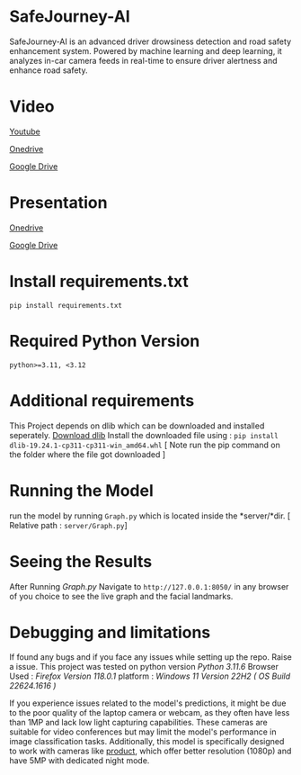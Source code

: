 # SafeJourney-AI
SafeJourney-AI is an advanced driver drowsiness detection and road safety enhancement system. Powered by machine learning and deep learning, it analyzes in-car camera feeds in real-time to ensure driver alertness and enhance road safety. 

# Video
[Youtube](https://youtu.be/5FKmXn9MTQQ)

[Onedrive](https://stdntpartners-my.sharepoint.com/:v:/g/personal/dinesh_kumar_studentambassadors_com/EdgEDcq6DdNBiScm3vcOGlEBgvH64OiAxXl7puXne-VC_w?nav=eyJyZWZlcnJhbEluZm8iOnsicmVmZXJyYWxBcHAiOiJPbmVEcml2ZUZvckJ1c2luZXNzIiwicmVmZXJyYWxBcHBQbGF0Zm9ybSI6IldlYiIsInJlZmVycmFsTW9kZSI6InZpZXciLCJyZWZlcnJhbFZpZXciOiJNeUZpbGVzTGlua0RpcmVjdCJ9fQ&e=fcUYPu)

[Google Drive](https://drive.google.com/file/d/1cP0vGfWmOi_NL_ptoZqzcDKamt0rhwVS/view?usp=sharing)

# Presentation
[Onedrive](https://stdntpartners-my.sharepoint.com/:p:/g/personal/dinesh_kumar_studentambassadors_com/Ed-vls5UdOBIogcJ9swmmqoBYT1j6xB6z8PGIKFPQCldUA?e=ksVhcx)

[Google Drive](https://docs.google.com/presentation/d/15eY2SczSoloA6F5HdpyJTOM0G5AF-1DT/edit?usp=sharing&ouid=108709310001496954265&rtpof=true&sd=true)

# Install requirements.txt
`pip install requirements.txt`

# Required Python Version
`python>=3.11, <3.12`

# Additional requirements
This Project depends on dlib which can be downloaded and installed seperately.
[Download dlib](https://raw.githubusercontent.com/Murtaza-Saeed/dlib/master/dlib-19.24.1-cp311-cp311-win_amd64.whl)
Install the downloaded file using : `pip install dlib-19.24.1-cp311-cp311-win_amd64.whl`
[ Note run the pip command on the folder where the file got downloaded ] 

# Running the Model
run the model by running `Graph.py` which is located inside the *server/*dir. [ Relative path : `server/Graph.py`]

# Seeing the Results
After Running *Graph.py*
Navigate to `http://127.0.0.1:8050/` in any browser of you choice to see the live graph and the facial landmarks.

# Debugging and limitations 
If found any bugs and if you face any issues while setting up the repo. Raise a issue.
This project was tested on python version *Python 3.11.6* 
Browser Used : *Firefox Version 118.0.1*
platform : *Windows 11 Version 22H2 ( OS Build 22624.1616 )*

If you experience issues related to the model's predictions, it might be due to the poor quality of the laptop camera or webcam, as they often have less than 1MP and lack low light capturing capabilities. These cameras are suitable for video conferences but may limit the model's performance in image classification tasks. Additionally, this model is specifically designed to work with cameras like [product](https://amzn.eu/d/i6vwRat), which offer better resolution (1080p) and have 5MP with dedicated night mode.
